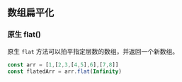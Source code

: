 ## 数组扁平化

### 原生 flat()

原生 `flat` 方法可以拍平指定层数的数组，并返回一个新数组。

```javascript
const arr = [1,[2,3,[4,5],6],[7,8]]
const flatedArr = arr.flat(Infinity)
```
